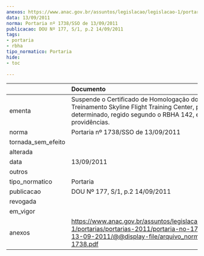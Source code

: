 ```yaml
---
anexos: https://www.anac.gov.br/assuntos/legislacao/legislacao-1/portarias/portarias-2011/portaria-no-1738-sso-de-13-09-2011/@@display-file/arquivo_norma/PA2011-1738.pdf
data: 13/09/2011
norma: Portaria nº 1738/SSO de 13/09/2011
publicacao: DOU Nº 177, S/1, p.2 14/09/2011
tags:
- portaria
- rbha
tipo_normatico: Portaria
hide: 
- toc 
 
---
```


|                    | Documento                                                                                                                                                                  |
|:-------------------|:---------------------------------------------------------------------------------------------------------------------------------------------------------------------------|
| ementa             | Suspende o Certificado de Homologação do Centro de Treinamento Skyline Flight Training Center, por prazo determinado, regido segundo o RBHA 142, e dá outras providências. |
| norma              | Portaria nº 1738/SSO de 13/09/2011                                                                                                                                         |
| tornada_sem_efeito |                                                                                                                                                                            |
| alterada           |                                                                                                                                                                            |
| data               | 13/09/2011                                                                                                                                                                 |
| outros             |                                                                                                                                                                            |
| tipo_normatico     | Portaria                                                                                                                                                                   |
| publicacao         | DOU Nº 177, S/1, p.2 14/09/2011                                                                                                                                            |
| revogada           |                                                                                                                                                                            |
| em_vigor           |                                                                                                                                                                            |
| anexos             | https://www.anac.gov.br/assuntos/legislacao/legislacao-1/portarias/portarias-2011/portaria-no-1738-sso-de-13-09-2011/@@display-file/arquivo_norma/PA2011-1738.pdf          |